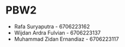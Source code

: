 # PBW2
- Rafa Suryaputra - 6706223162
- Wijdan Ardra Fulvian - 6706223137
- Muhammad Zidan Ernandiaz - 6706223117
